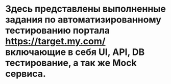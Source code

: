 # Здесь представлены выполненные задания по автоматизированному тестированию портала https://target.my.com/ включающие в себя UI, API, DB тестирование, а так же Mock сервиса.
